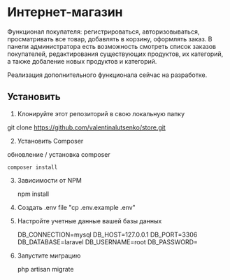 # Интернет-магазин


Функционал покупателя: регистрироваться, авторизовываться, просматривать все товар, добавлять в корзину, оформлять заказ.
В панели администратора есть возможность смотреть список заказов покупателей, редактирования существующих продуктов, их категорий, а также добаление новых продуктов и категорий.

Реализация дополнительного функционала сейчас на разработке.

## Установить

1. Клонируйте этот репозиторий в свою локальную папку

git clone https://github.com/valentinalutsenko/store.git

2. Установить Composer

 обновление / установка composer

    composer install

3. Зависимости от NPM

    npm install

4. Создать .env file "cp .env.example .env"

5. Настройте учетные данные вашей базы данных

    DB_CONNECTION=mysql
    DB_HOST=127.0.0.1
    DB_PORT=3306
    DB_DATABASE=laravel
    DB_USERNAME=root
    DB_PASSWORD=

6. Запустите миграцию

    php artisan migrate
 
